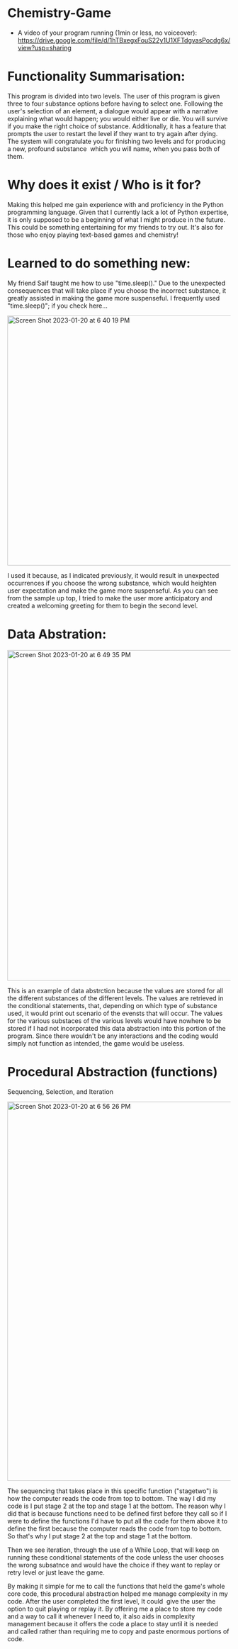 # Chemistry-Game

* A video of your program running (1min or less, no voiceover):
https://drive.google.com/file/d/1hTBxegxFouS22y1U1XFTdgvasPocdg6x/view?usp=sharing
# Functionality Summarisation:
This program is divided into two levels. The user of this program is given three to four substance options before having to select one. Following the user's selection of an element, a dialogue would appear with a narrative explaining what would happen; you would either live or die. You will survive if you make the right choice of substance. Additionally, it has a feature that prompts the user to restart the level if they want to try again after dying. The system will congratulate you for finishing two levels and for producing a new, profound substance  which you will name, when you pass both of them. 

# Why does it exist / Who is it for?
Making this helped me gain experience with and proficiency in the Python programming language. Given that I currently lack a lot of Python expertise, it is only supposed to be a beginning of what I might produce in the future. This could be something entertaining for my friends to try out. It's also for those who enjoy playing text-based games and chemistry! 

# Learned to do something new:
My friend Saif taught me how to use "time.sleep()." Due to the unexpected consequences that will take place if you choose the incorrect substance, it greatly assisted in making the game more suspenseful. I frequently used "time.sleep()"; if you check here...

<img width="564" alt="Screen Shot 2023-01-20 at 6 40 19 PM" src="https://user-images.githubusercontent.com/112869836/213741727-e4e4809e-9dc1-42d2-b9b1-ae03d8a2c127.png">

I used it because, as I indicated previously, it would result in unexpected occurrences if you choose the wrong substance, which would heighten user expectation and make the game more suspenseful. As you can see from the sample up top, I tried to make the user more anticipatory and created a welcoming greeting for them to begin the second level.

# Data Abstration:
<img width="746" alt="Screen Shot 2023-01-20 at 6 49 35 PM" src="https://user-images.githubusercontent.com/112869836/213743339-7cf3f052-4f5b-446d-a93c-e1b013b430a4.png">

This is an example of data abstrction because the values are stored for all the different substances of the different levels. The values are retrieved in the conditional statements, that, depending on which type of substance used, it would print out scenario of the evensts that will occur. The values for the various substaces of the various levels would have nowhere to be stored if I had not incorporated this data abstraction into this portion of the program. Since there wouldn't be any interactions and the coding would simply not function as intended, the game would be useless.
 
# Procedural Abstraction (functions)
Sequencing, Selection, and Iteration

<img width="856" alt="Screen Shot 2023-01-20 at 6 56 26 PM" src="https://user-images.githubusercontent.com/112869836/213744808-53dd4d69-ce28-412b-be9f-e09a90cb4a92.png">
   
The sequencing that takes place in this specific function ("stagetwo") is how the computer reads the code from top to bottom. The way I did my code is I put stage 2 at the top and stage 1 at the bottom. The reason why I did that is because functions need to be defined first before they call so if I were to define the functions I'd have to put all the code for them above it to define the first because the computer reads the code from top to bottom. So that's why I put stage 2 at the top and stage 1 at the bottom.
 
Then we see iteration, through the use of a While Loop, that will keep on running these conditional statements of the code unless the user chooses the wrong subsatnce and would have the choice if they want to replay or retry level or just leave the game.

By making it simple for me to call the functions that held the game's whole core code, this procedural abstraction helped me manage complexity in my code. After the user completed the first level, It could  give the user the option to quit playing or replay it. By offering me a place to store my code and a way to call it whenever I need to, it also aids in complexity management because it offers the code a place to stay until it is needed and called rather than requiring me to copy and paste enormous portions of code.
    
